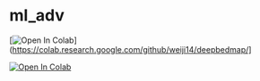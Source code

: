 # ml_adv
[![Open In Colab](https://colab.research.google.com/assets/colab-badge.svg)](https://colab.research.google.com/github/weiji14/deepbedmap/]

[![Open In Colab](https://colab.research.google.com/assets/colab-badge.svg)](https://colab.research.google.com/github/bubunja/ml_adv/blob/master/ML_SBER_ADVANCED_MIKHAIL_KUZMENKOV.ipynb)
